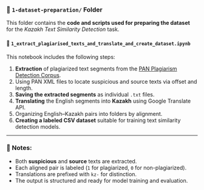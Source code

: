 ### 📁 `1-dataset-preparation/` Folder

This folder contains the **code and scripts used for preparing the dataset** for the *Kazakh Text Similarity Detection* task.

#### 📄 `1_extract_plagiarised_texts_and_translate_and_create_dataset.ipynb`

This notebook includes the following steps:

1. **Extraction** of plagiarized text segments from the [PAN Plagiarism Detection Corpus](https://pan.webis.de/).
2. Using PAN XML files to locate suspicious and source texts via offset and length.
3. **Saving the extracted segments** as individual `.txt` files.
4. **Translating** the English segments into **Kazakh** using Google Translate API.
5. Organizing English–Kazakh pairs into folders by alignment.
6. **Creating a labeled CSV dataset** suitable for training text similarity detection models.

---

### 📌 Notes:
- Both **suspicious** and **source** texts are extracted.
- Each aligned pair is labeled (`1` for plagiarized, `0` for non-plagiarized).
- Translations are prefixed with `kz-` for distinction.
- The output is structured and ready for model training and evaluation.

